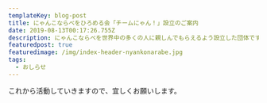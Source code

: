 ```yaml
---
templateKey: blog-post
title: にゃんこならべをひろめる会「チームにゃん！」設立のご案内
date: 2019-08-13T00:17:26.755Z
description: にゃんこならべを世界中の多くの人に親しんでもらえるよう設立した団体です。
featuredpost: true
featuredimage: /img/index-header-nyankonarabe.jpg
tags:
  - おしらせ
---
```

これから活動していきますので、宜しくお願いします。
